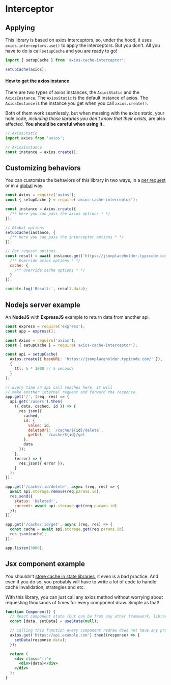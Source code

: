 # Interceptor

## Applying

This library is based on axios interceptors, so, under the hood, it uses
`axios.interceptors.use()` to apply the interceptors. But you don't. All you have to do is
call `setupCache` and you are ready to go!

```js
import { setupCache } from 'axios-cache-interceptor';

setupCache(axios);
```

#### How to get the axios instance

There are two types of axios instances, the `AxiosStatic` and the `AxiosInstance`. The
`AxiosStatic` is the default instance of axios. The `AxiosInstance` is the instance you
get when you call `axios.create()`.

Both of them work seamlessly, but when messing with the axios static, your hole code,
_including those libraries you don't know that their exists_, are also affected. **You
should be careful when using it.**

```js
// AxiosStatic
import axios from 'axios';

// AxiosInstance
const instance = axios.create();
```

## Customizing behaviors

You can customize the behaviors of this library in two ways, in a
[per request](pages/per-request-configuration.md) or in a
[global](pages/global-configuration.md) way.

```js #runkit
const Axios = require('axios');
const { setupCache } = require('axios-cache-interceptor');

const instance = Axios.create({
  /** Here you can pass the axios options * */
});

// Global options
setupCache(instance, {
  /** Here you can pass the interceptor options * */
});

// Per request options
const result = await instance.get('https://jsonplaceholder.typicode.com/posts/1', {
  /** Override axios options * */
  cache: {
    /** Override cache options * */
  }
});

console.log('Result:', result.data);
```

## Nodejs server example

An **NodeJS** with **ExpressJS** example to return data from another api.

```js #runkit endpoint
const express = require('express');
const app = express();

const Axios = require('axios');
const { setupCache } = require('axios-cache-interceptor');

const api = setupCache(
  Axios.create({ baseURL: 'https://jsonplaceholder.typicode.com/' }),
  {
    ttl: 5 * 1000 // 5 seconds
  }
);

// Every time an api call reaches here, it will
// make another internal request and forward the response.
app.get('/', (req, res) => {
  api.get('/users').then(
    ({ data, cached, id }) => {
      res.json({
        cached,
        id: {
          value: id,
          deleteUrl: `/cache/${id}/delete`,
          getUrl: `/cache/${id}/get`
        },
        data
      });
    },
    (error) => {
      res.json({ error });
    }
  );
});

app.get('/cache/:id/delete', async (req, res) => {
  await api.storage.remove(req.params.id);
  res.send({
    status: 'Deleted!',
    current: await api.storage.get(req.params.id)
  });
});

app.get('/cache/:id/get', async (req, res) => {
  const cache = await api.storage.get(req.params.id);
  res.json(cache);
});

app.listen(3000);
```

## Jsx component example

You shouldn't
[store cache in state libraries](https://betterprogramming.pub/why-you-should-be-separating-your-server-cache-from-your-ui-state-1585a9ae8336),
it even is a bad practice. And even if you do so, you probably will have to write a lot of
code to handle cache invalidation, strategies and etc.

With this library, you can just call any axios method without worrying about requesting
thousands of times for every component draw. Simple as that!

```jsx
function Component() {
  // React component state (but can be from any other framework, library and etc)
  const [data, setData] = useState(null);

  // Calling this function every component redraw does not have any problems. As the response is cached in the first request. This even work with concurrent requests and for many components at the same time
  axios.get('https://api.example.com').then((response) => {
    setData(response.data);
  });

  return (
    <div class=":)">
      <div>{data}</div>
    </div>
  );
}
```
